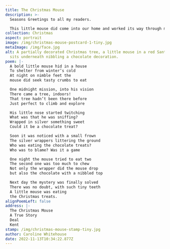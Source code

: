 ```yaml
---
title: The Christmas Mouse
description: >-
  Seasons Greetings to all my readers. 

  This little mouse did come into our home and worked its way through many of the tree's chocolate treats. 
collection: Christmas
aspect: portrait
image: /img/christmas-mouse-postcard-1-tiny.jpg
metaImage: /img/face.jpg
alt: A partially decorated Christmas tree, a little mouse in a red Santa hat
  sits underneath nibbling a chocolate decoration.
poem: |-
  A bold little mouse hid in a house 
  To shelter from winter’s cold
  At night on nimble feet the 
  mouse did seek tasty crumbs to eat

  One midnight mission, into his vision
  There came a tree, indoors! 
  That tree hadn’t been there before 
  Just perfect to climb and explore

  His little nose started twitching
  What was that he was sniffing?
  Wrapped in silver something sweet 
  Could it be a chocolate treat? 

  Soon it was noticed with a small frown
  The silver wrappers littering the ground
  Who was eating the chocolate treats?
  Who was to blame? Was it a game

  One night the mouse tried to eat two
  The second one was too much to chew
  Not only the wrapper did the mouse drop 
  but also the chocolate with a nibbled top

  Next day the mystery was finally solved
  There was no doubt, with such tiny teeth
  A little mouse was eating
  the Christmas treats.
alignPoemLeft: false
address: |-
  The Christmas Mouse
  A True Story
  Deal
  Kent
stamp: /img/christmas-mouse-stamp-tiny.jpg
author: Caroline Whitehouse
date: 2022-11-13T10:34:22.877Z
---
```

